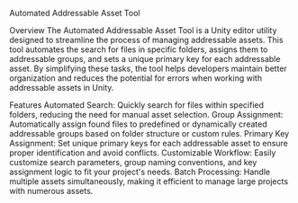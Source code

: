 Automated Addressable Asset Tool

Overview
The Automated Addressable Asset Tool is a Unity editor utility designed to streamline the process of managing addressable assets. This tool automates the search for files in specific folders, assigns them to addressable groups, and sets a unique primary key for each addressable asset. By simplifying these tasks, the tool helps developers maintain better organization and reduces the potential for errors when working with addressable assets in Unity.

Features
Automated Search: Quickly search for files within specified folders, reducing the need for manual asset selection.
Group Assignment: Automatically assign found files to predefined or dynamically created addressable groups based on folder structure or custom rules.
Primary Key Assignment: Set unique primary keys for each addressable asset to ensure proper identification and avoid conflicts.
Customizable Workflow: Easily customize search parameters, group naming conventions, and key assignment logic to fit your project's needs.
Batch Processing: Handle multiple assets simultaneously, making it efficient to manage large projects with numerous assets.
